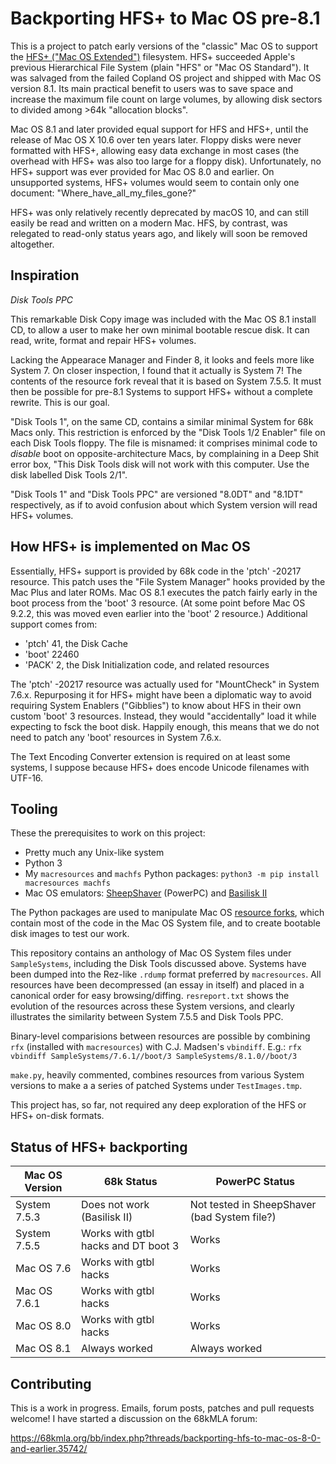 Backporting HFS+ to Mac OS pre-8.1
==================================

This is a project to patch early versions of the "classic" Mac OS to support the [HFS+ ("Mac OS Extended")](https://en.wikipedia.org/wiki/HFS_Plus) filesystem. HFS+ succeeded Apple's previous Hierarchical File System (plain "HFS" or "Mac OS Standard"). It was salvaged from the failed Copland OS project and shipped with Mac OS version 8.1. Its main practical benefit to users was to save space and increase the maximum file count on large volumes, by allowing disk sectors to divided among >64k "allocation blocks".

Mac OS 8.1 and later provided equal support for HFS and HFS+, until the release of Mac OS X 10.6 over ten years later. Floppy disks were never formatted with HFS+, allowing easy data exchange in most cases (the overhead with HFS+ was also too large for a floppy disk). Unfortunately, no HFS+ support was ever provided for Mac OS 8.0 and earlier. On unsupported systems, HFS+ volumes would seem to contain only one document: "Where_have_all_my_files_gone?"

HFS+ was only relatively recently deprecated by macOS 10, and can still easily be read and written on a modern Mac. HFS, by contrast, was relegated to read-only status years ago, and likely will soon be removed altogether.


Inspiration
-----------
*Disk Tools PPC*

This remarkable Disk Copy image was included with the Mac OS 8.1 install CD, to allow a user to make her own minimal bootable rescue disk. It can read, write, format and repair HFS+ volumes.

Lacking the Appearace Manager and Finder 8, it looks and feels more like System 7. On closer inspection, I found that it actually is System 7! The contents of the resource fork reveal that it is based on System 7.5.5. It must then be possible for pre-8.1 Systems to support HFS+ without a complete rewrite. This is our goal.

"Disk Tools 1", on the same CD, contains a similar minimal System for 68k Macs only. This restriction is enforced by the "Disk Tools 1/2 Enabler" file on each Disk Tools floppy. The file is misnamed: it comprises minimal code to *disable* boot on opposite-architecture Macs, by complaining in a Deep Shit error box, "This Disk Tools disk will not work with this computer. Use the disk labelled Disk Tools 2/1".

"Disk Tools 1" and "Disk Tools PPC" are versioned "8.0DT" and "8.1DT" respectively, as if to avoid confusion about which System version will read HFS+ volumes. 


How HFS+ is implemented on Mac OS
---------------------------------

Essentially, HFS+ support is provided by 68k code in the 'ptch' -20217 resource. This patch uses the "File System Manager" hooks provided by the Mac Plus and later ROMs. Mac OS 8.1 executes the patch fairly early in the boot process from the 'boot' 3 resource. (At some point before Mac OS 9.2.2, this was moved even earlier into the 'boot' 2 resource.) Additional support comes from:

- 'ptch' 41, the Disk Cache
- 'boot' 22460
- 'PACK' 2, the Disk Initialization code, and related resources

The 'ptch' -20217 resource was actually used for "MountCheck" in System 7.6.x. Repurposing it for HFS+ might have been a diplomatic way to avoid requiring System Enablers ("Gibblies") to know about HFS in their own custom 'boot' 3 resources. Instead, they would "accidentally" load it while expecting to fsck the boot disk. Happily enough, this means that we do not need to patch any 'boot' resources in System 7.6.x.

The Text Encoding Converter extension is required on at least some systems, I suppose because HFS+ does encode Unicode filenames with UTF-16.


Tooling
-------
These the prerequisites to work on this project:

- Pretty much any Unix-like system
- Python 3
- My `macresources` and `machfs` Python packages: `python3 -m pip install macresources machfs`
- Mac OS emulators: [SheepShaver](https://www.emaculation.com/doku.php/sheepshaver) (PowerPC) and [Basilisk II](https://www.emaculation.com/doku.php/basilisk_ii)

The Python packages are used to manipulate Mac OS [resource forks](https://en.wikipedia.org/wiki/Resource_fork), which contain most of the code in the Mac OS System file, and to create bootable disk images to test our work.

This repository contains an anthology of Mac OS System files under `SampleSystems`, including the Disk Tools discussed above. Systems have been dumped into the Rez-like `.rdump` format preferred by `macresources`. All resources have been decompressed (an essay in itself) and placed in a canonical order for easy browsing/diffing. `resreport.txt` shows the evolution of the resources across these System versions, and clearly illustrates the similarity between System 7.5.5 and Disk Tools PPC.

Binary-level comparisions between resources are possible by combining `rfx` (installed with `macresources`) with C.J. Madsen's `vbindiff`. E.g.: `rfx vbindiff SampleSystems/7.6.1//boot/3 SampleSystems/8.1.0//boot/3`

`make.py`, heavily commented, combines resources from various System versions to make a a series of patched Systems under `TestImages.tmp`.

This project has, so far, not required any deep exploration of the HFS or HFS+ on-disk formats.


Status of HFS+ backporting
--------------------------

Mac OS Version      | 68k Status                             | PowerPC Status
--------------------|----------------------------------------|----------------------------------------
System 7.5.3        | Does not work (Basilisk II)            | Not tested in SheepShaver (bad System file?)
System 7.5.5        | Works with gtbl hacks and DT boot 3    | Works
Mac OS 7.6          | Works with gtbl hacks                  | Works
Mac OS 7.6.1        | Works with gtbl hacks                  | Works
Mac OS 8.0          | Works with gtbl hacks                  | Works
Mac OS 8.1          | Always worked                          | Always worked


Contributing
------------

This is a work in progress. Emails, forum posts, patches and pull requests welcome! I have started a discussion on the 68kMLA forum:

https://68kmla.org/bb/index.php?threads/backporting-hfs-to-mac-os-8-0-and-earlier.35742/

